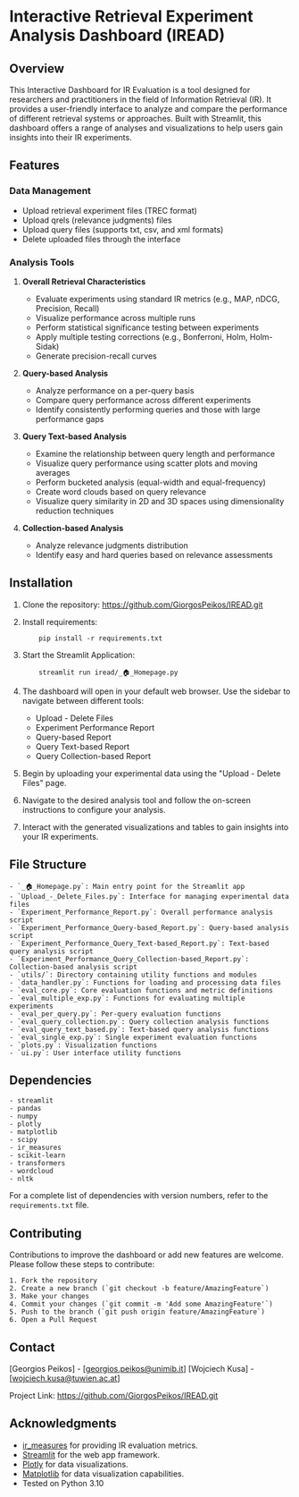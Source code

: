 # Interactive Retrieval Experiment Analysis Dashboard (IREAD)

## Overview
This Interactive Dashboard for IR Evaluation is a tool designed for researchers and practitioners in the field of Information Retrieval (IR). It provides a user-friendly interface to analyze and compare the performance of different retrieval systems or approaches. Built with Streamlit, this dashboard offers a range of analyses and visualizations to help users gain insights into their IR experiments.

## Features

### Data Management
- Upload retrieval experiment files (TREC format)
- Upload qrels (relevance judgments) files
- Upload query files (supports txt, csv, and xml formats)
- Delete uploaded files through the interface

### Analysis Tools
1. **Overall Retrieval Characteristics**
   - Evaluate experiments using standard IR metrics (e.g., MAP, nDCG, Precision, Recall)
   - Visualize performance across multiple runs
   - Perform statistical significance testing between experiments
   - Apply multiple testing corrections (e.g., Bonferroni, Holm, Holm-Sidak)
   - Generate precision-recall curves

2. **Query-based Analysis**
   - Analyze performance on a per-query basis
   - Compare query performance across different experiments
   - Identify consistently performing queries and those with large performance gaps

3. **Query Text-based Analysis**
   - Examine the relationship between query length and performance
   - Visualize query performance using scatter plots and moving averages
   - Perform bucketed analysis (equal-width and equal-frequency)
   - Create word clouds based on query relevance
   - Visualize query similarity in 2D and 3D spaces using dimensionality reduction techniques

4. **Collection-based Analysis**
   - Analyze relevance judgments distribution
   - Identify easy and hard queries based on relevance assessments


## Installation

1. Clone the repository: https://github.com/GiorgosPeikos/IREAD.git 

2. Install requirements: 

	```
		pip install -r requirements.txt
	```
3. Start the Streamlit Application:

	```
		streamlit run iread/_🏠_Homepage.py
	```
	
4. The dashboard will open in your default web browser. Use the sidebar to navigate between different tools:
	- Upload - Delete Files
	- Experiment Performance Report
	- Query-based Report
	- Query Text-based Report
	- Query Collection-based Report

5. Begin by uploading your experimental data using the "Upload - Delete Files" page.

6. Navigate to the desired analysis tool and follow the on-screen instructions to configure your analysis.

7. Interact with the generated visualizations and tables to gain insights into your IR experiments.

## File Structure

	- `_🏠_Homepage.py`: Main entry point for the Streamlit app
	- `Upload_-_Delete_Files.py`: Interface for managing experimental data files
	- `Experiment_Performance_Report.py`: Overall performance analysis script
	- `Experiment_Performance_Query-based_Report.py`: Query-based analysis script
	- `Experiment_Performance_Query_Text-based_Report.py`: Text-based query analysis script
	- `Experiment_Performance_Query_Collection-based_Report.py`: Collection-based analysis script
	- `utils/`: Directory containing utility functions and modules
	- `data_handler.py`: Functions for loading and processing data files
	- `eval_core.py`: Core evaluation functions and metric definitions
	- `eval_multiple_exp.py`: Functions for evaluating multiple experiments
	- `eval_per_query.py`: Per-query evaluation functions
	- `eval_query_collection.py`: Query collection analysis functions
	- `eval_query_text_based.py`: Text-based query analysis functions
	- `eval_single_exp.py`: Single experiment evaluation functions
	- `plots.py`: Visualization functions
	- `ui.py`: User interface utility functions

## Dependencies

	- streamlit
	- pandas
	- numpy
	- plotly
	- matplotlib
	- scipy
	- ir_measures
	- scikit-learn
	- transformers
	- wordcloud
	- nltk

For a complete list of dependencies with version numbers, refer to the `requirements.txt` file.

## Contributing

Contributions to improve the dashboard or add new features are welcome. Please follow these steps to contribute:

	1. Fork the repository
	2. Create a new branch (`git checkout -b feature/AmazingFeature`)
	3. Make your changes
	4. Commit your changes (`git commit -m 'Add some AmazingFeature'`)
	5. Push to the branch (`git push origin feature/AmazingFeature`)
	6. Open a Pull Request

## Contact

[Georgios Peikos] - [georgios.peikos@unimib.it]
[Wojciech Kusa] - [wojciech.kusa@tuwien.ac.at]

Project Link: https://github.com/GiorgosPeikos/IREAD.git 

## Acknowledgments

- [ir_measures](https://github.com/terrierteam/ir_measures) for providing IR evaluation metrics.
- [Streamlit](https://streamlit.io/) for the web app framework.
- [Plotly](https://plotly.com/) for data visualizations.
- [Matplotlib](https://matplotlib.org/) for data visualization capabilities.
- Tested on Python 3.10
